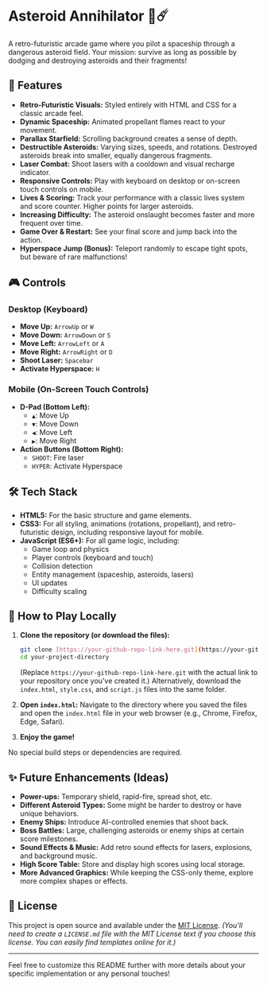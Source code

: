 # Asteroid Annihilator 🚀☄️

A retro-futuristic arcade game where you pilot a spaceship through a dangerous asteroid field. Your mission: survive as long as possible by dodging and destroying asteroids and their fragments!

## 🌟 Features

* **Retro-Futuristic Visuals:** Styled entirely with HTML and CSS for a classic arcade feel.
* **Dynamic Spaceship:** Animated propellant flames react to your movement.
* **Parallax Starfield:** Scrolling background creates a sense of depth.
* **Destructible Asteroids:** Varying sizes, speeds, and rotations. Destroyed asteroids break into smaller, equally dangerous fragments.
* **Laser Combat:** Shoot lasers with a cooldown and visual recharge indicator.
* **Responsive Controls:** Play with keyboard on desktop or on-screen touch controls on mobile.
* **Lives & Scoring:** Track your performance with a classic lives system and score counter. Higher points for larger asteroids.
* **Increasing Difficulty:** The asteroid onslaught becomes faster and more frequent over time.
* **Game Over & Restart:** See your final score and jump back into the action.
* **Hyperspace Jump (Bonus):** Teleport randomly to escape tight spots, but beware of rare malfunctions!

## 🎮 Controls

### Desktop (Keyboard)
* **Move Up:** `ArrowUp` or `W`
* **Move Down:** `ArrowDown` or `S`
* **Move Left:** `ArrowLeft` or `A`
* **Move Right:** `ArrowRight` or `D`
* **Shoot Laser:** `Spacebar`
* **Activate Hyperspace:** `H`

### Mobile (On-Screen Touch Controls)
* **D-Pad (Bottom Left):**
    * `▲`: Move Up
    * `▼`: Move Down
    * `◀`: Move Left
    * `▶`: Move Right
* **Action Buttons (Bottom Right):**
    * `SHOOT`: Fire laser
    * `HYPER`: Activate Hyperspace

## 🛠️ Tech Stack

* **HTML5:** For the basic structure and game elements.
* **CSS3:** For all styling, animations (rotations, propellant), and retro-futuristic design, including responsive layout for mobile.
* **JavaScript (ES6+):** For all game logic, including:
    * Game loop and physics
    * Player controls (keyboard and touch)
    * Collision detection
    * Entity management (spaceship, asteroids, lasers)
    * UI updates
    * Difficulty scaling

## 🚀 How to Play Locally

1.  **Clone the repository (or download the files):**
    ```bash
    git clone [https://your-github-repo-link-here.git](https://your-github-repo-link-here.git)
    cd your-project-directory
    ```
    (Replace `https://your-github-repo-link-here.git` with the actual link to your repository once you've created it.)
    Alternatively, download the `index.html`, `style.css`, and `script.js` files into the same folder.

2.  **Open `index.html`:**
    Navigate to the directory where you saved the files and open the `index.html` file in your web browser (e.g., Chrome, Firefox, Edge, Safari).

3.  **Enjoy the game!**

No special build steps or dependencies are required.

## ✨ Future Enhancements (Ideas)

* **Power-ups:** Temporary shield, rapid-fire, spread shot, etc.
* **Different Asteroid Types:** Some might be harder to destroy or have unique behaviors.
* **Enemy Ships:** Introduce AI-controlled enemies that shoot back.
* **Boss Battles:** Large, challenging asteroids or enemy ships at certain score milestones.
* **Sound Effects & Music:** Add retro sound effects for lasers, explosions, and background music.
* **High Score Table:** Store and display high scores using local storage.
* **More Advanced Graphics:** While keeping the CSS-only theme, explore more complex shapes or effects.

## 📄 License

This project is open source and available under the [MIT License](LICENSE.md).
*(You'll need to create a `LICENSE.md` file with the MIT License text if you choose this license. You can easily find templates online for it.)*

---

Feel free to customize this README further with more details about your specific implementation or any personal touches!
